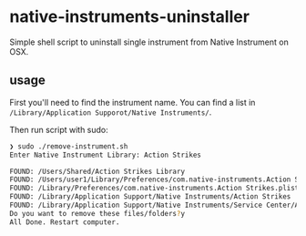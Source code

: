 # native-instruments-uninstaller
Simple shell script to uninstall single instrument from Native Instrument on OSX.

## usage
First you'll need to find the instrument name. You can find a list in `/Library/Application Supporot/Native Instruments/`.

Then run script with sudo:
```bash
❯ sudo ./remove-instrument.sh                                                                                                                                                                                              native-instruments-uninstaller -> main ? !
Enter Native Instrument Library: Action Strikes

FOUND: /Users/Shared/Action Strikes Library
FOUND: /Users/user1/Library/Preferences/com.native-instruments.Action Strikes.plist
FOUND: /Library/Preferences/com.native-instruments.Action Strikes.plist
FOUND: /Library/Application Support/Native Instruments/Action Strikes
FOUND: /Library/Application Support/Native Instruments/Service Center/Action Strikes.xml
Do you want to remove these files/folders?y
All Done. Restart computer.

```
